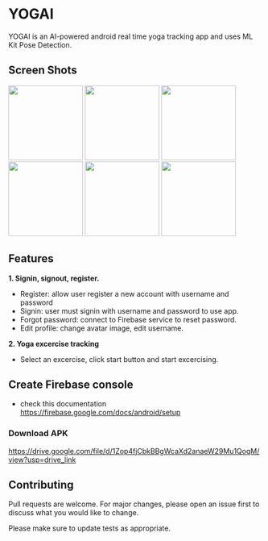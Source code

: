 # YOGAI

YOGAI is an AI-powered android real time yoga tracking app and uses ML Kit Pose Detection. 

## Screen Shots
<img src="https://github.com/gaSvral/app/assets/101062084/a3a59d70-fb46-40de-b6e9-f54c9a2cb114" width="148">
<img src="https://github.com/gaSvral/app/assets/101062084/edd931ad-5160-4327-aca3-3064d7fcf1a8" width="148">
<img src="https://github.com/gaSvral/app/assets/101062084/7b3f0de4-3092-40b0-bc71-607b4894185c" width="148">
<img src="https://github.com/gaSvral/app/assets/101062084/db3569f0-70a6-413f-bb62-bf35581633e9" width="148">
<img src="https://github.com/gaSvral/app/assets/101062084/8075cc9b-673e-440c-9ec7-5b14aeb08133" width="148">
<img src="https://github.com/gaSvral/app/assets/101062084/c9d0b2a9-2c62-470c-9cf7-18544ada4453" width="148">





## Features
**1. Signin, signout, register.**
* Register: allow user register a new account with username and password
* Signin: user must signin with username and password to use app.
* Forgot password: connect to Firebase service to reset password.
* Edit profile: change avatar image, edit username.

**2. Yoga excercise tracking**
* Select an excercise, click start button and start excercising.


## Create Firebase console
* check this documentation https://firebase.google.com/docs/android/setup

### Download APK
https://drive.google.com/file/d/1Zop4fjCbkBBgWcaXd2anaeW29Mu1QoqM/view?usp=drive_link


## Contributing

Pull requests are welcome. For major changes, please open an issue first
to discuss what you would like to change.

Please make sure to update tests as appropriate.
